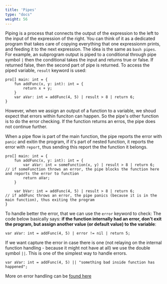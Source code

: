 ```yaml
---
title: 'Pipes'
type: "docs"
weight: 56
---
```


Piping is a process that connects the output of the expression to the left to the input of the expression of the right. You can think of it as a dedicated program that takes care of copying everything that one expressionm prints, and feeding it to the next expression. The idea is the same as `bash pipes`. For example, an subprogram output is piped to a conditional through pipe symbol `|` then the conditional takes the input and returns true or false. If returned false, then the second part of pipe is returned. To access the piped variable, `result` keyword is used:
```
pro[] main: int = {
    fun addFunc(x, y: int): int = {
        return x + y;
    }
    var aVar: int = addFunc(4, 5) | result > 8 | return 6;
}
```
However, when we assign an output of a function to a variable, we shoud expect that errors within funciton can happen. So the pipe's other function is to do the error checking. If the function returns an erros, the pipe does not continue further.

When a pipe flow is part of the main function, the pipe reports the error with `panic` and exitin the program, if it's part of nested function, it reports the error with `report`, thus sending this report the the function it belongs.

```
pro[] main: int = {
    fun addFunc(x, y: int): int = {
        var aVar: int = someFunction(x, y) | result > 8 | return 6;         // if someFunction throws an error, the pipe blocks the function here and reports the error to function
        return aVar;
    }

    var bVar: int = addFunc(4, 5) | result > 8 | return 6;                  // if addFunc throws an error, the pipe panics (because it is in the main function), thus exiting the program
}
```

To handle better the error, that we can use the `error` keyword to check: The code below basically says: **if the function internally had an error, don't exit the program, but assign another value (or default value) to the variable**:
```
var aVar: int = addFunc(4, 5) | error != nil | return 5;
```
If we want capture the error in case there is one (not relaying on the internal function handling - because it might not have at all) we use the double symbol `||`. This is one of the simplest way to handle errors.
```
var aVar: int = addFunc(4, 5) || "something bad inside function has happened";
```
More on error handling can be [found here](/docs/spec/errors) 


